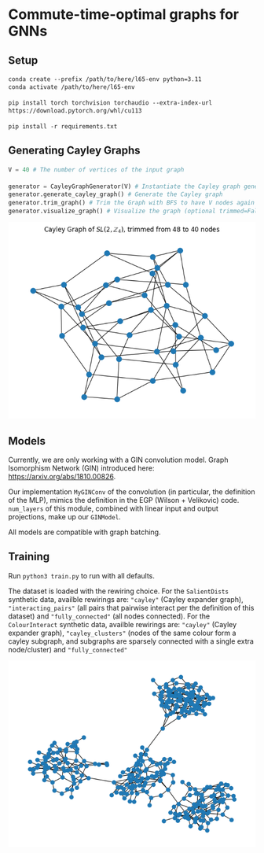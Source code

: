 # Commute-time-optimal graphs for GNNs

## Setup

```
conda create --prefix /path/to/here/l65-env python=3.11
conda activate /path/to/here/l65-env

pip install torch torchvision torchaudio --extra-index-url https://download.pytorch.org/whl/cu113

pip install -r requirements.txt
```

## Generating Cayley Graphs

```python
V = 40 # The number of vertices of the input graph

generator = CayleyGraphGenerator(V) # Instantiate the Cayley graph generator by computing the size of the smallest Cayley graph with at least V nodes
generator.generate_cayley_graph() # Generate the Cayley graph
generator.trim_graph() # Trim the Graph with BFS to have V nodes again
generator.visualize_graph() # Visualize the graph (optional trimmed=False to see graph before trimming)
```

![Cayley Graph Example](figures/cayley_graph_example.png)


## Models

Currently, we are only working with a GIN convolution model. Graph Isomorphism Network (GIN) introduced here: https://arxiv.org/abs/1810.00826. 

Our implementation `MyGINConv` of the convolution (in particular, the definition of the MLP), mimics the definition in the EGP (Wilson + Velikovic) code. `num_layers` of this module, combined with linear input and output projections, make up our `GINModel`. 

All models are compatible with graph batching. 


## Training

Run `python3 train.py` to run with all defaults. 


The dataset is loaded with the rewiring choice. For the `SalientDists` synthetic data, availble rewirings are: `"cayley"` (Cayley expander graph), `"interacting_pairs"` (all pairs that pairwise interact per the definition of this dataset) and `"fully_connected"` (all nodes connected). For the `ColourInteract` synthetic data, availble rewirings are: `"cayley"` (Cayley expander graph), `"cayley_clusters"` (nodes of the same colour form a cayley subgraph, and subgraphs are sparsely connected with a single extra node/cluster) and `"fully_connected"`

![Cayley Cluster Example](figures/clusters_prior.png)
